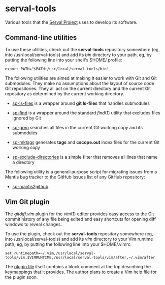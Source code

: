 serval-tools
============

Various tools that the [Serval Project][] uses to develop its software.

Command-line utilities
----------------------

To use these utilities, check out the **serval-tools** repository somewhere
(eg, into /usr/local/serval-tools) and add its *bin* directory to your path,
eg, by putting the following line into your shell's $HOME/.profile:

    export PATH="$PATH:/usr/local/serval-tools/bin"

The following utilities are aimed at making it easier to work with Git and Git
submodules.  They make no assumptions about the layout of source code Git
repositories.  They all act on the current directory and the current Git
repository as determined by the current working directory.

* [sp-ls-files](doc/sp-ls-files.md) is a wrapper around **git ls-files** that
  handles submodules

* [sp-find](doc/sp-find.md) is a wrapper around the standard *find*(1) utility
  that excludes files ignored by Git

* [sp-grep](doc/sp-grep.md) searches all files in the current Git working copy
  and its submodules

* [sp-mktags](doc/sp-mktags.md) generates **tags** and **cscope.out** index
  files for the current Git working copy

* [sp-exclude-directories](doc/sp-exclude-directories.md) is a simple filter
  that removes all lines that name a directory

The following utility is a general-purpose script for migrating issues from a
Mantis bug tracker to the GitHub Issues list of any GitHub repository:

* [sp-mantis2github](doc/sp-mantis2github.md)

Vim Git plugin
--------------

The *gitdiff.vim* plugin for the *vim*(1) editor provides easy access to
the Git commit history of any file being edited and easy shortcuts for opening
diff windows to reveal changes.

To use the plugin, check out the **serval-tools** repository somewhere (eg,
into /usr/local/serval-tools) and add its *vim* directory to your Vim runtime
path, eg, by putting the following line into your $HOME/.vimrc:

    set runtimepath=~/.vim,/usr/local/serval-tools/vim,$VIMRUNTIME,/usr/local/serval-tools/vim/after,~/.vim/after

The [plugin file](vim/plugin/gitdiff.vim) itself contains a block comment at
the top describing the keymappings that it provides.  The author plans to
create a Vim help file for the plugin soon.


[Serval Project]: http://www.servalproject.org
